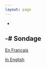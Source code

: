 ```yaml
---
layout: page
---
```

-
-# Sondage
-
[En Français](https://bureaudanslesarbres.typeform.com/to/pR4g2I)

[In English](https://bureaudanslesarbres.typeform.com/to/MVRbOm)
